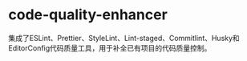 # code-quality-enhancer
集成了ESLint、Prettier、StyleLint、Lint-staged、Commitlint、Husky和EditorConfig代码质量工具，用于补全已有项目的代码质量控制。
